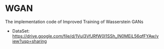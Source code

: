 # WGAN
The implementation code of Improved Training of Wasserstein GANs

- DataSet:
https://drive.google.com/file/d/1Vul3VfJRfW0I1SSh_lN0MEiL56qfFYAw/view?usp=sharing
